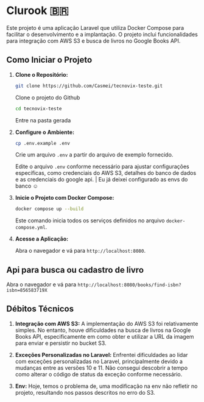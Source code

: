 # Clurook 🇧🇷

Este projeto é uma aplicação Laravel que utiliza Docker Compose para facilitar o desenvolvimento e a implantação. O projeto inclui funcionalidades para integração com AWS S3 e busca de livros no Google Books API.

## Como Iniciar o Projeto

1. **Clone o Repositório:**

    ```bash
    git clone https://github.com/Casmei/tecnovix-teste.git
    ```
    Clone o projeto do Github

    ```bash
    cd tecnovix-teste
    ```
    Entre na pasta gerada

3. **Configure o Ambiente:**

    ```bash
    cp .env.example .env
    ```
   Crie um arquivo `.env` a partir do arquivo de exemplo fornecido.

    Edite o arquivo `.env` conforme necessário para ajustar configurações específicas, como credenciais do AWS S3, detalhes do banco de dados e as credenciais do google api.
   | Eu já deixei configurado as envs do banco ☺️

5. **Inicie o Projeto com Docker Compose:**

    ```bash
    docker compose up --build
    ```

    Este comando inicia todos os serviços definidos no arquivo `docker-compose.yml`.

   
8. **Acesse a Aplicação:**

    Abra o navegador e vá para `http://localhost:8080`.

## Api para busca ou cadastro de livro

Abra o navegador e vá para `http://localhost:8080/books/find-isbn?isbn=856583719X`

## Débitos Técnicos
1. **Integração com AWS S3:** A implementação do AWS S3 foi relativamente simples. No entanto, houve dificuldades na busca de livros na Google Books API, especificamente em como obter e utilizar a URL da imagem para enviar e persistir no bucket S3.

2. **Exceções Personalizadas no Laravel:** Enfrentei dificuldades ao lidar com exceções personalizadas no Laravel, principalmente devido a mudanças entre as versões 10 e 11. Não consegui descobrir a tempo como alterar o código de status da exceção conforme necessário.

3. **Env:** Hoje, temos o problema de, uma modificação na env não refletir no projeto, resultando nos passos descritos no erro do S3.

